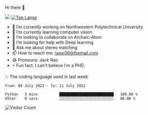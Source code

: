 Hi there 👋

![](https://github-readme-stats.vercel.app/api?username=Raohaocheng)
[![Top Langs](https://github-readme-stats.vercel.app/api/top-langs/?username=Raohaocheng&layout=compact)](https://github.com/anuraghazra/github-readme-stats)

- 🔭 I’m currently working on Northwestern Polytechnical University
- 🌱 I’m currently learning computer vision
- 👯 I’m looking to collaborate on Archaic-Atom
- 🤔 I’m looking for help with Deep learning
- 💬 Ask me about stereo matching
- 📫 How to reach me: raoxi36@foxmail.com
- 😄 Pronouns: Jack Rao
- ⚡ Fun fact: I can't believe I'm a PHD.

✨ The coding language used in last week
<!--START_SECTION:waka-->

```text
From: 04 July 2022 - To: 11 July 2022

Python   3 mins          █████████████████████████   100.00 %
Other    0 secs          ░░░░░░░░░░░░░░░░░░░░░░░░░   00.00 %
```

<!--END_SECTION:waka-->

![Visitor Count](https://profile-counter.glitch.me/Raohaocheng/count.svg)
